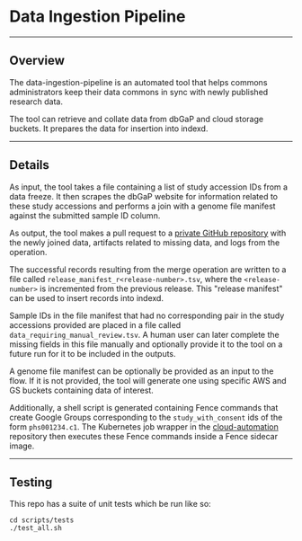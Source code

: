 # Data Ingestion Pipeline

----
## Overview
The data-ingestion-pipeline is an automated tool that helps commons administrators keep their data commons in sync with newly published research data. 

The tool can retrieve and collate data from dbGaP and cloud storage buckets. It prepares the data for insertion into indexd.


----
## Details
As input, the tool takes a file containing a list of study accession IDs from a data freeze. It then scrapes the dbGaP website for information related to these study accessions and performs a join with a genome file manifest against the submitted sample ID column.

As output, the tool makes a pull request to a [private GitHub repository](https://github.com/uc-cdis/dataSTAGE-data-ingestion-private) with the newly joined data, artifacts related to missing data, and logs from the operation.

The successful records resulting from the merge operation are written to a file called `release_manifest_r<release-number>.tsv`, where the `<release-number>` is incremented from the previous release. This "release manifest" can be used to insert records into indexd. 

Sample IDs in the file manifest that had no corresponding pair in the study accessions provided are placed in a file called `data_requiring_manual_review.tsv`. A human user can later complete the missing fields in this file manually and optionally provide it to the tool on a future run for it to be included in the outputs.

A genome file manifest can be optionally be provided as an input to the flow. If it is not provided, the tool will generate one using specific AWS and GS buckets containing data of interest. 

Additionally, a shell script is generated containing Fence commands that create Google Groups corresponding to the `study_with_consent` ids of the form `phs001234.c1`. The Kubernetes job wrapper in the [cloud-automation](https://github.com/uc-cdis/cloud-automation/blob/master/kube/services/jobs/data-ingestion-job.yaml) repository then executes these Fence commands inside a Fence sidecar image.



----
## Testing
This repo has a suite of unit tests which be run like so:

    cd scripts/tests
    ./test_all.sh